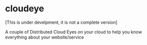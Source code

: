 cloudeye
========
[This is under develpment, it is not a complete version]

A couple of  Distributed Cloud Eyes on your cloud to help you know everything about your website/service 
